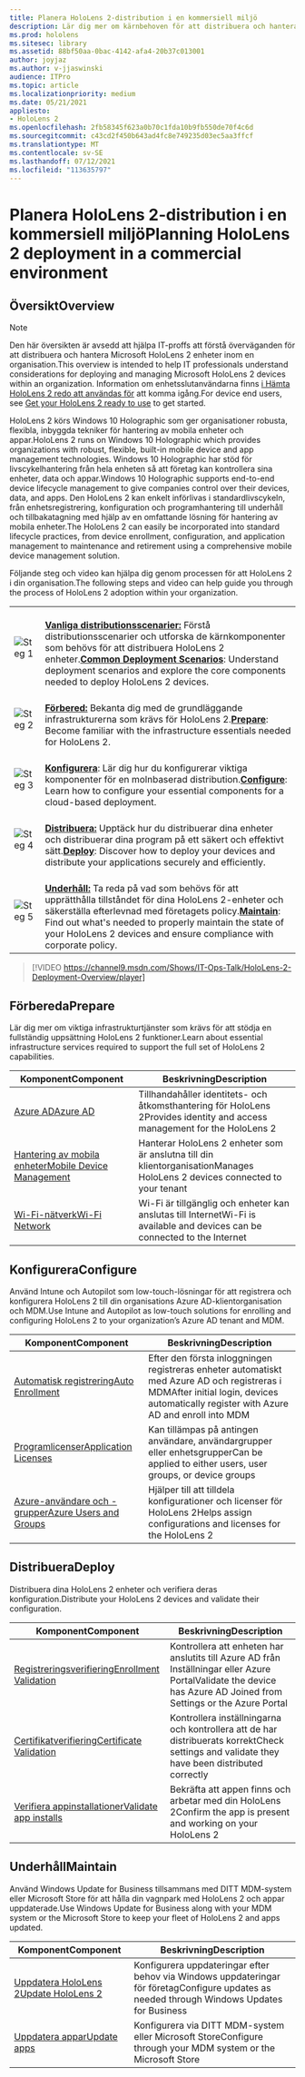 ```yaml
---
title: Planera HoloLens 2-distribution i en kommersiell miljö
description: Lär dig mer om kärnbehoven för att distribuera och hantera HoloLens i företagsmiljöer, inklusive infrastruktur, Azure Active Directory och hantering av mobila enheter.
ms.prod: hololens
ms.sitesec: library
ms.assetid: 88bf50aa-0bac-4142-afa4-20b37c013001
author: joyjaz
ms.author: v-jjaswinski
audience: ITPro
ms.topic: article
ms.localizationpriority: medium
ms.date: 05/21/2021
appliesto:
- HoloLens 2
ms.openlocfilehash: 2fb58345f623a0b70c1fda10b9fb550de70f4c6d
ms.sourcegitcommit: c43cd2f450b643ad4fc8e749235d03ec5aa3ffcf
ms.translationtype: MT
ms.contentlocale: sv-SE
ms.lasthandoff: 07/12/2021
ms.locfileid: "113635797"
---
```

# <a name="planning-hololens-2-deployment-in-a-commercial-environment"></a><span data-ttu-id="ed1ec-103">Planera HoloLens 2-distribution i en kommersiell miljö</span><span class="sxs-lookup"><span data-stu-id="ed1ec-103">Planning HoloLens 2 deployment in a commercial environment</span></span>

## <a name="overview"></a><span data-ttu-id="ed1ec-104">Översikt</span><span class="sxs-lookup"><span data-stu-id="ed1ec-104">Overview</span></span>
> [!NOTE]
> <span data-ttu-id="ed1ec-105">Den här översikten är avsedd att hjälpa IT-proffs att förstå överväganden för att distribuera och hantera Microsoft HoloLens 2 enheter inom en organisation.</span><span class="sxs-lookup"><span data-stu-id="ed1ec-105">This overview is intended to help IT professionals understand considerations for deploying and managing Microsoft HoloLens 2 devices within an organization.</span></span> <span data-ttu-id="ed1ec-106">Information om enhetsslutanvändarna finns [i Hämta HoloLens 2 redo att användas för](hololens2-setup.md) att komma igång.</span><span class="sxs-lookup"><span data-stu-id="ed1ec-106">For device end users, see [Get your HoloLens 2 ready to use](hololens2-setup.md) to get started.</span></span>

<span data-ttu-id="ed1ec-107">HoloLens 2 körs Windows 10 Holographic som ger organisationer robusta, flexibla, inbyggda tekniker för hantering av mobila enheter och appar.</span><span class="sxs-lookup"><span data-stu-id="ed1ec-107">HoloLens 2 runs on Windows 10 Holographic which provides organizations with robust, flexible, built-in mobile device and app management technologies.</span></span> <span data-ttu-id="ed1ec-108">Windows 10 Holographic har stöd för livscykelhantering från hela enheten så att företag kan kontrollera sina enheter, data och appar.</span><span class="sxs-lookup"><span data-stu-id="ed1ec-108">Windows 10 Holographic supports end-to-end device lifecycle management to give companies control over their devices, data, and apps.</span></span> <span data-ttu-id="ed1ec-109">Den HoloLens 2 kan enkelt införlivas i standardlivscykeln, från enhetsregistrering, konfiguration och programhantering till underhåll och tillbakatagning med hjälp av en omfattande lösning för hantering av mobila enheter.</span><span class="sxs-lookup"><span data-stu-id="ed1ec-109">The HoloLens 2 can easily be incorporated into standard lifecycle practices, from device enrollment, configuration, and application management to maintenance and retirement using a comprehensive mobile device management solution.</span></span>

<span data-ttu-id="ed1ec-110">Följande steg och video kan hjälpa dig genom processen för att HoloLens 2 i din organisation.</span><span class="sxs-lookup"><span data-stu-id="ed1ec-110">The following steps and video can help guide you through the process of HoloLens 2 adoption within your organization.</span></span>

| | |
|--|--|
| ![Steg 1](images/1green.png)| <br/> <span data-ttu-id="ed1ec-112">**[Vanliga distributionsscenarier:](hololens-requirements.md)** Förstå distributionsscenarier och utforska de kärnkomponenter som behövs för att distribuera HoloLens 2 enheter.</span><span class="sxs-lookup"><span data-stu-id="ed1ec-112">**[Common Deployment Scenarios](hololens-requirements.md)**: Understand deployment scenarios and explore the core components needed to deploy HoloLens 2 devices.</span></span> |
| ![Steg 2](images/2green.png)| <br/> <span data-ttu-id="ed1ec-114">**[Förbered:](#prepare)** Bekanta dig med de grundläggande infrastrukturerna som krävs för HoloLens 2.</span><span class="sxs-lookup"><span data-stu-id="ed1ec-114">**[Prepare](#prepare)**: Become familiar with the infrastructure essentials needed for HoloLens 2.</span></span> |
| ![Steg 3](images/3green.png) | <br/> <span data-ttu-id="ed1ec-116">**[Konfigurera](#configure)**: Lär dig hur du konfigurerar viktiga komponenter för en molnbaserad distribution.</span><span class="sxs-lookup"><span data-stu-id="ed1ec-116">**[Configure](#configure)**: Learn how to configure your essential components for a cloud-based deployment.</span></span> |
| ![Steg 4](images/4green.png) | <br/> <span data-ttu-id="ed1ec-118">**[Distribuera:](#deploy)** Upptäck hur du distribuerar dina enheter och distribuerar dina program på ett säkert och effektivt sätt.</span><span class="sxs-lookup"><span data-stu-id="ed1ec-118">**[Deploy](#deploy)**: Discover how to deploy your devices and distribute your applications securely and efficiently.</span></span> |
| ![Steg 5](images/5green.png) | <br/> <span data-ttu-id="ed1ec-120">**[Underhåll:](#maintain)** Ta reda på vad som behövs för att upprätthålla tillståndet för dina HoloLens 2-enheter och säkerställa efterlevnad med företagets policy.</span><span class="sxs-lookup"><span data-stu-id="ed1ec-120">**[Maintain](#maintain)**: Find out what's needed to properly maintain the state of your HoloLens 2 devices and ensure compliance with corporate policy.</span></span> |

> [!VIDEO https://channel9.msdn.com/Shows/IT-Ops-Talk/HoloLens-2-Deployment-Overview/player]

## <a name="prepare"></a><span data-ttu-id="ed1ec-121">Förbereda</span><span class="sxs-lookup"><span data-stu-id="ed1ec-121">Prepare</span></span>

<span data-ttu-id="ed1ec-122">Lär dig mer om viktiga infrastrukturtjänster som krävs för att stödja en fullständig uppsättning HoloLens 2 funktioner.</span><span class="sxs-lookup"><span data-stu-id="ed1ec-122">Learn about essential infrastructure services required to support the full set of HoloLens 2 capabilities.</span></span> 

| <span data-ttu-id="ed1ec-123">Komponent</span><span class="sxs-lookup"><span data-stu-id="ed1ec-123">Component</span></span> | <span data-ttu-id="ed1ec-124">Beskrivning</span><span class="sxs-lookup"><span data-stu-id="ed1ec-124">Description</span></span> |
|-----------|------------|
| [<span data-ttu-id="ed1ec-125">Azure AD</span><span class="sxs-lookup"><span data-stu-id="ed1ec-125">Azure AD</span></span>](hololens-identity.md) | <span data-ttu-id="ed1ec-126">Tillhandahåller identitets- och åtkomsthantering för HoloLens 2</span><span class="sxs-lookup"><span data-stu-id="ed1ec-126">Provides identity and access management for the HoloLens 2</span></span>  |
| [<span data-ttu-id="ed1ec-127">Hantering av mobila enheter</span><span class="sxs-lookup"><span data-stu-id="ed1ec-127">Mobile Device Management</span></span>](hololens-mdm-configure.md)| <span data-ttu-id="ed1ec-128">Hanterar HoloLens 2 enheter som är anslutna till din klientorganisation</span><span class="sxs-lookup"><span data-stu-id="ed1ec-128">Manages HoloLens 2 devices connected to your tenant</span></span>  |
| [<span data-ttu-id="ed1ec-129">Wi-Fi-nätverk</span><span class="sxs-lookup"><span data-stu-id="ed1ec-129">Wi-Fi Network</span></span>](hololens-commercial-infrastructure.md)| <span data-ttu-id="ed1ec-130">Wi-Fi är tillgänglig och enheter kan anslutas till Internet</span><span class="sxs-lookup"><span data-stu-id="ed1ec-130">Wi-Fi is available and devices can be connected to the Internet</span></span>  |

## <a name="configure"></a><span data-ttu-id="ed1ec-131">Konfigurera</span><span class="sxs-lookup"><span data-stu-id="ed1ec-131">Configure</span></span>

<span data-ttu-id="ed1ec-132">Använd Intune och Autopilot som low-touch-lösningar för att registrera och konfigurera HoloLens 2 till din organisations Azure AD-klientorganisation och MDM.</span><span class="sxs-lookup"><span data-stu-id="ed1ec-132">Use Intune and Autopilot as low-touch solutions for enrolling and configuring HoloLens 2 to your organization’s Azure AD tenant and MDM.</span></span>

| <span data-ttu-id="ed1ec-133">Komponent</span><span class="sxs-lookup"><span data-stu-id="ed1ec-133">Component</span></span> | <span data-ttu-id="ed1ec-134">Beskrivning</span><span class="sxs-lookup"><span data-stu-id="ed1ec-134">Description</span></span> |
|-----------|------------|
| [<span data-ttu-id="ed1ec-135">Automatisk registrering</span><span class="sxs-lookup"><span data-stu-id="ed1ec-135">Auto Enrollment</span></span>](hololens-enroll-mdm.md#auto-enrollment-in-mdm) | <span data-ttu-id="ed1ec-136">Efter den första inloggningen registreras enheter automatiskt med Azure AD och registreras i MDM</span><span class="sxs-lookup"><span data-stu-id="ed1ec-136">After initial login, devices automatically register with Azure AD and enroll into MDM</span></span>  |
| [<span data-ttu-id="ed1ec-137">Programlicenser</span><span class="sxs-lookup"><span data-stu-id="ed1ec-137">Application Licenses</span></span>](hololens2-cloud-connected-configure.md#application-licenses)| <span data-ttu-id="ed1ec-138">Kan tillämpas på antingen användare, användargrupper eller enhetsgrupper</span><span class="sxs-lookup"><span data-stu-id="ed1ec-138">Can be applied to either users, user groups, or device groups</span></span>  |
| [<span data-ttu-id="ed1ec-139">Azure-användare och -grupper</span><span class="sxs-lookup"><span data-stu-id="ed1ec-139">Azure Users and Groups</span></span>](hololens2-cloud-connected-configure.md#azure-users-and-groups) | <span data-ttu-id="ed1ec-140">Hjälper till att tilldela konfigurationer och licenser för HoloLens 2</span><span class="sxs-lookup"><span data-stu-id="ed1ec-140">Helps assign configurations and licenses for the HoloLens 2</span></span>  |

## <a name="deploy"></a><span data-ttu-id="ed1ec-141">Distribuera</span><span class="sxs-lookup"><span data-stu-id="ed1ec-141">Deploy</span></span>

<span data-ttu-id="ed1ec-142">Distribuera dina HoloLens 2 enheter och verifiera deras konfiguration.</span><span class="sxs-lookup"><span data-stu-id="ed1ec-142">Distribute your HoloLens 2 devices and validate their configuration.</span></span> 

| <span data-ttu-id="ed1ec-143">Komponent</span><span class="sxs-lookup"><span data-stu-id="ed1ec-143">Component</span></span> | <span data-ttu-id="ed1ec-144">Beskrivning</span><span class="sxs-lookup"><span data-stu-id="ed1ec-144">Description</span></span> |
|-----------|------------|
| [<span data-ttu-id="ed1ec-145">Registreringsverifiering</span><span class="sxs-lookup"><span data-stu-id="ed1ec-145">Enrollment Validation</span></span>](hololens2-corp-connected-deploy.md#enrollment-validation) | <span data-ttu-id="ed1ec-146">Kontrollera att enheten har anslutits till Azure AD från Inställningar eller Azure Portal</span><span class="sxs-lookup"><span data-stu-id="ed1ec-146">Validate the device has Azure AD Joined from Settings or the Azure Portal</span></span> |
| [<span data-ttu-id="ed1ec-147">Certifikatverifiering</span><span class="sxs-lookup"><span data-stu-id="ed1ec-147">Certificate Validation</span></span>](hololens2-corp-connected-deploy.md#wi-fi-certificate-validation) | <span data-ttu-id="ed1ec-148">Kontrollera inställningarna och kontrollera att de har distribuerats korrekt</span><span class="sxs-lookup"><span data-stu-id="ed1ec-148">Check settings and validate they have been distributed correctly</span></span> |
| [<span data-ttu-id="ed1ec-149">Verifiera appinstallationer</span><span class="sxs-lookup"><span data-stu-id="ed1ec-149">Validate app installs</span></span>](hololens2-corp-connected-deploy.md#validate-lob-app-install) | <span data-ttu-id="ed1ec-150">Bekräfta att appen finns och arbetar med din HoloLens 2</span><span class="sxs-lookup"><span data-stu-id="ed1ec-150">Confirm the app is present and working on your HoloLens 2</span></span> |

## <a name="maintain"></a><span data-ttu-id="ed1ec-151">Underhåll</span><span class="sxs-lookup"><span data-stu-id="ed1ec-151">Maintain</span></span>

<span data-ttu-id="ed1ec-152">Använd Windows Update for Business tillsammans med DITT MDM-system eller Microsoft Store för att hålla din vagnpark med HoloLens 2 och appar uppdaterade.</span><span class="sxs-lookup"><span data-stu-id="ed1ec-152">Use Windows Update for Business along with your MDM system or the Microsoft Store to keep your fleet of HoloLens 2 and apps updated.</span></span>

| <span data-ttu-id="ed1ec-153">Komponent</span><span class="sxs-lookup"><span data-stu-id="ed1ec-153">Component</span></span> | <span data-ttu-id="ed1ec-154">Beskrivning</span><span class="sxs-lookup"><span data-stu-id="ed1ec-154">Description</span></span> |
|-----------|------------|
| [<span data-ttu-id="ed1ec-155">Uppdatera HoloLens 2</span><span class="sxs-lookup"><span data-stu-id="ed1ec-155">Update HoloLens 2</span></span>](hololens-updates.md) | <span data-ttu-id="ed1ec-156">Konfigurera uppdateringar efter behov via Windows uppdateringar för företag</span><span class="sxs-lookup"><span data-stu-id="ed1ec-156">Configure updates as needed through Windows Updates for Business</span></span> |
| [<span data-ttu-id="ed1ec-157">Uppdatera appar</span><span class="sxs-lookup"><span data-stu-id="ed1ec-157">Update apps</span></span>](app-deploy-overview.md) | <span data-ttu-id="ed1ec-158">Konfigurera via DITT MDM-system eller Microsoft Store</span><span class="sxs-lookup"><span data-stu-id="ed1ec-158">Configure through your MDM system or the Microsoft Store</span></span>
